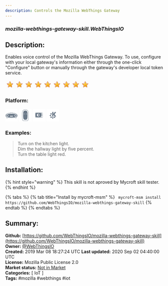 ```yaml
---
description: Controls the Mozilla WebThings Gateway
---
```


### _mozilla-webthings-gateway-skill.WebThingsIO_  
## Description:  
Enables voice control of the Mozilla WebThings Gateway. To use, configure with
your local gateway's information either through the one-click "Configure"
button or manually through the gateway's developer local token service.  
  
![](../.gitbook/assets/star.png)![](../.gitbook/assets/star.png)![](../.gitbook/assets/star.png)![](../.gitbook/assets/star.png)![](../.gitbook/assets/star.png)![](../.gitbook/assets/star.png)![](../.gitbook/assets/star.png)![](../.gitbook/assets/star.png)![](../.gitbook/assets/star.png)  
  
### Platform:  
 ![Mark I](../.gitbook/assets/mark-1-icon.png)  ![Mark II](../.gitbook/assets/mark-2-icon.png)  ![Picroft](../.gitbook/assets/picroft-icon.png)  ![plasmoid](../.gitbook/assets/kde.png)   
### Examples:  
> Turn on the kitchen light.  
> Dim the hallway light by five percent.  
> Turn the table light red.  
  
## Installation:  
{% hint style="warning" %}
This skill is not aproved by Mycroft skill tester.
{% endhint %}
    
{% tabs %}
{% tab title="Install by mycroft-msm" %}
``` mycroft-msm install https://github.com/WebThingsIO/mozilla-webthings-gateway-skill```
{% endtab %}
  {% endtabs %}
    
## Summary:  
**Github:** [https://github.com/WebThingsIO/mozilla-webthings-gateway-skill](https://github.com/WebThingsIO/mozilla-webthings-gateway-skill)  
**Owner:** [@WebThingsIO](https://github.com/WebThingsIO)  
**Created:** 2019 Mar 08 18:27:24 UTC  **Last updated:** 2020 Sep 02 04:40:00 UTC  
**License:** Mozilla Public License 2.0  
**Market status:** [Not in Market](https://market.mycroft.ai/skill/)  
**Categories:** [ IoT ]   
**Tags:** \#mozilla \#webthings \#iot   
